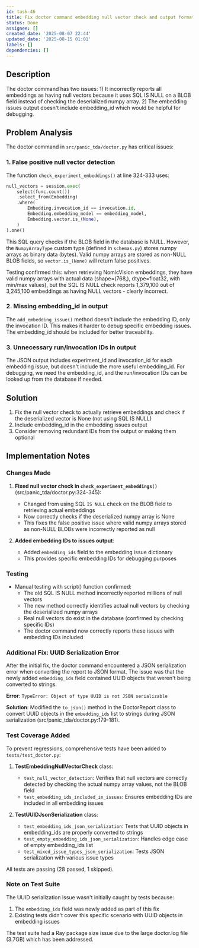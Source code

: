 ```yaml
---
id: task-46
title: Fix doctor command embedding null vector check and output format
status: Done
assignee: []
created_date: '2025-08-07 22:44'
updated_date: '2025-08-15 01:01'
labels: []
dependencies: []
---
```


## Description

The doctor command has two issues: 1) It incorrectly reports all embeddings as having null vectors because it uses SQL IS NULL on a BLOB field instead of checking the deserialized numpy array. 2) The embedding issues output doesn't include embedding_id which would be helpful for debugging.

## Problem Analysis

The doctor command in `src/panic_tda/doctor.py` has critical issues:

### 1. False positive null vector detection

The function `check_experiment_embeddings()` at line 324-333 uses:
```python
null_vectors = session.exec(
    select(func.count())
    .select_from(Embedding)
    .where(
        Embedding.invocation_id == invocation.id,
        Embedding.embedding_model == embedding_model,
        Embedding.vector.is_(None),
    )
).one()
```

This SQL query checks if the BLOB field in the database is NULL. However, the `NumpyArrayType` custom type (defined in `schemas.py`) stores numpy arrays as binary data (bytes). Valid numpy arrays are stored as non-NULL BLOB fields, so `vector.is_(None)` will return false positives.

Testing confirmed this: when retrieving NomicVision embeddings, they have valid numpy arrays with actual data (shape=(768,), dtype=float32, with min/max values), but the SQL IS NULL check reports 1,379,100 out of 3,245,100 embeddings as having NULL vectors - clearly incorrect.

### 2. Missing embedding_id in output

The `add_embedding_issue()` method doesn't include the embedding ID, only the invocation ID. This makes it harder to debug specific embedding issues. The embedding_id should be included for better traceability.

### 3. Unnecessary run/invocation IDs in output

The JSON output includes experiment_id and invocation_id for each embedding issue, but doesn't include the more useful embedding_id. For debugging, we need the embedding_id, and the run/invocation IDs can be looked up from the database if needed.

## Solution

1. Fix the null vector check to actually retrieve embeddings and check if the deserialized vector is None (not using SQL IS NULL)
2. Include embedding_id in the embedding issues output  
3. Consider removing redundant IDs from the output or making them optional

## Implementation Notes

### Changes Made

1. **Fixed null vector check in `check_experiment_embeddings()`** (src/panic_tda/doctor.py:324-345):
   - Changed from using SQL `IS NULL` check on the BLOB field to retrieving actual embeddings
   - Now correctly checks if the deserialized numpy array is None
   - This fixes the false positive issue where valid numpy arrays stored as non-NULL BLOBs were incorrectly reported as null

2. **Added embedding IDs to issues output**:
   - Added `embedding_ids` field to the embedding issue dictionary
   - This provides specific embedding IDs for debugging purposes

### Testing

- Manual testing with script() function confirmed:
  - The old SQL IS NULL method incorrectly reported millions of null vectors
  - The new method correctly identifies actual null vectors by checking the deserialized numpy arrays
  - Real null vectors do exist in the database (confirmed by checking specific IDs)
  - The doctor command now correctly reports these issues with embedding IDs included

### Additional Fix: UUID Serialization Error

After the initial fix, the doctor command encountered a JSON serialization error when converting the report to JSON format. The issue was that the newly added `embedding_ids` field contained UUID objects that weren't being converted to strings.

**Error**: `TypeError: Object of type UUID is not JSON serializable`

**Solution**: Modified the `to_json()` method in the DoctorReport class to convert UUID objects in the `embedding_ids` list to strings during JSON serialization (src/panic_tda/doctor.py:179-181).

### Test Coverage Added

To prevent regressions, comprehensive tests have been added to `tests/test_doctor.py`:

1. **TestEmbeddingNullVectorCheck** class:
   - `test_null_vector_detection`: Verifies that null vectors are correctly detected by checking the actual numpy array values, not the BLOB field
   - `test_embedding_ids_included_in_issues`: Ensures embedding IDs are included in all embedding issues

2. **TestUUIDJsonSerialization** class:
   - `test_embedding_ids_json_serialization`: Tests that UUID objects in embedding_ids are properly converted to strings
   - `test_empty_embedding_ids_json_serialization`: Handles edge case of empty embedding_ids list
   - `test_mixed_issue_types_json_serialization`: Tests JSON serialization with various issue types

All tests are passing (28 passed, 1 skipped).

### Note on Test Suite

The UUID serialization issue wasn't initially caught by tests because:
1. The `embedding_ids` field was newly added as part of this fix
2. Existing tests didn't cover this specific scenario with UUID objects in embedding issues

The test suite had a Ray package size issue due to the large doctor.log file (3.7GB) which has been addressed.
